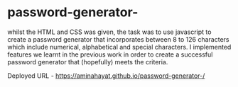 # password-generator-

whilst the HTML and CSS was given, the task was to use javascript to create a password generator that incorporates between 8 to 126 characters which include numerical, alphabetical and special characters. I implemented features we learnt in the previous work in order to create a successful password generator that (hopefully) meets the criteria. 

Deployed URL - https://aminahayat.github.io/password-generator-/